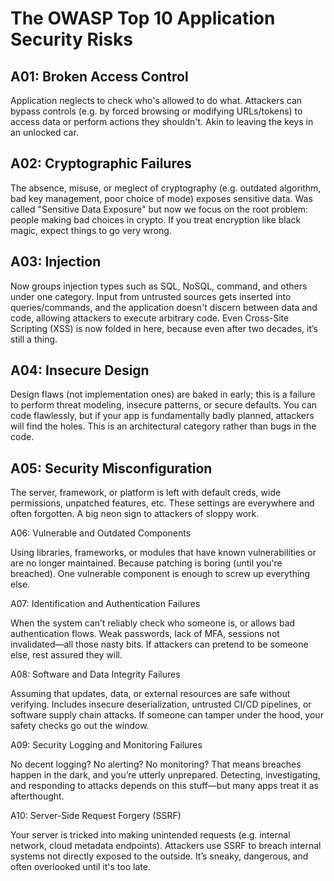 # The OWASP Top 10 Application Security Risks

## A01: Broken Access Control

Application neglects to check who's allowed to do what. Attackers can bypass controls (e.g. by forced browsing or modifying URLs/tokens) to access data or perform actions they shouldn't. Akin to leaving the keys in an unlocked car.

## A02: Cryptographic Failures

The absence, misuse, or meglect of cryptography (e.g. outdated algorithm, bad key management, poor choice of mode) exposes sensitive data. Was called "Sensitive Data Exposure" but now we focus on the root problem: people making bad choices in crypto. If you treat encryption like black magic, expect things to go very wrong.

## A03: Injection

Now groups injection types such as SQL, NoSQL, command, and others under one category. Input from untrusted sources gets inserted into queries/commands, and the application doesn't discern between data and code, allowing attackers to execute arbitrary code. Even Cross-Site Scripting (XSS) is now folded in here, because even after two decades, it’s still a thing. 

## A04: Insecure Design

Design flaws (not implementation ones) are baked in early; this is a failure to perform threat modeling, insecure patterns, or secure defaults. You can code flawlessly, but if your app is fundamentally badly planned, attackers will find the holes. This is an architectural category rather than bugs in the code.

## A05: Security Misconfiguration

The server, framework, or platform is left with default creds, wide permissions, unpatched features, etc. These settings are everywhere and often forgotten. A big neon sign to attackers of sloppy work.

A06: Vulnerable and Outdated Components

Using libraries, frameworks, or modules that have known vulnerabilities or are no longer maintained. Because patching is boring (until you're breached). One vulnerable component is enough to screw up everything else. 

A07: Identification and Authentication Failures

When the system can’t reliably check who someone is, or allows bad authentication flows. Weak passwords, lack of MFA, sessions not invalidated—all those nasty bits. If attackers can pretend to be someone else, rest assured they will. 

A08: Software and Data Integrity Failures

Assuming that updates, data, or external resources are safe without verifying. Includes insecure deserialization, untrusted CI/CD pipelines, or software supply chain attacks. If someone can tamper under the hood, your safety checks go out the window. 

A09: Security Logging and Monitoring Failures

No decent logging? No alerting? No monitoring? That means breaches happen in the dark, and you’re utterly unprepared. Detecting, investigating, and responding to attacks depends on this stuff—but many apps treat it as afterthought. 

A10: Server-Side Request Forgery (SSRF)

Your server is tricked into making unintended requests (e.g. internal network, cloud metadata endpoints). Attackers use SSRF to breach internal systems not directly exposed to the outside. It’s sneaky, dangerous, and often overlooked until it's too late. 

